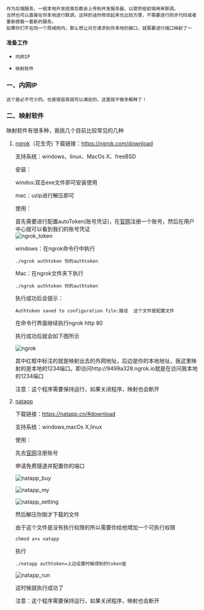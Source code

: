     作为后端服务，一般本地开发结束后都会上传到开发服务器，以提供给前端用来联调。
    当然也可以直接在你本地进行联调，这样的话你修改起来也比较方便，不需要进行同步代码或者重新搭载一套新的服务。
    如果你们不在同一个局域网内，那么想让对方请求到你本地的接口，就需要进行端口映射了～

#### 准备工作 ####
*     内网IP
*     映射软件


### 一、内网IP ###
    这个是必不可少的。也是很容易就可以满足的。这里就不做多解释了！
### 二、映射软件 ###
映射软件有很多种，我挑几个目前比较常见的几种

1. [ngrok](https://hsk.oray.com/)（花生壳)
    下载链接：https://ngrok.com/download

    支持系统：windows、linux、MacOs X、freeBSD

    安装：

    windos:双击exe文件即可安装使用

    mac：uzip进行解压即可

    使用：

    首先需要进行配置autoToken(账号凭证)，在[官网](https://dashboard.ngrok.com/)注册一个账号，然后在用户中心就可以看到我们的账号凭证
   ​           
    ![ngrok_token](http://static.cocofan.cn/github/05_16/ngrok_token.jpg)

    windows：在ngrok命令行中执行

    `./ngrok authtoken 你的authtoken`

    Mac：在ngrok文件夹下执行

    `./ngrok authtoken 你的authtoken`

    执行成功后会提示：

    `Authtoken saved to configuration file:路径  这个文件是配置文件`

    在命令行界面继续执行ngrok http 80

    执行成功后就会如下图所示

    ![ngrok](http://static.cocofan.cn/github/05_16/ngrok.jpg)

    其中红框中标注的就是映射出去的外网地址，后边是你的本地地址，我这里映射的是本地的1234端口。即访问http://9499a328.ngrok.io就是在访问我本地的1234端口

    注意：这个程序需要保持运行，如果关闭程序，映射也会断开

2. [natapp](https://natapp.cn/)

    下载链接：https://natapp.cn/#download

    支持系统：windows,macOs X,linux

    使用：

    先去[官网](https://natapp.cn)注册账号

    申请免费隧道并配置你的端口

    ![natapp_buy](http://static.cocofan.cn/github/05_16/natapp_buy.jpg)

    ![natapp_my](http://static.cocofan.cn/github/05_16/natapp_my.jpg)

    ![natapp_setting](http://static.cocofan.cn/github/05_16/natapp_setting.jpg)

    然后解压你刚才下载的文件

    由于这个文件是没有执行权限的所以需要你给他增加一个可执行权限

    `chmod a+x natapp`

    执行

    `./natapp authtoken=上边设置时候得到的token值`

    ![natapp_run](http://static.cocofan.cn/github/05_16/natapp_run.png)

    这时候就执行成功了

    注意：这个程序需要保持运行，如果关闭程序，映射也会断开

